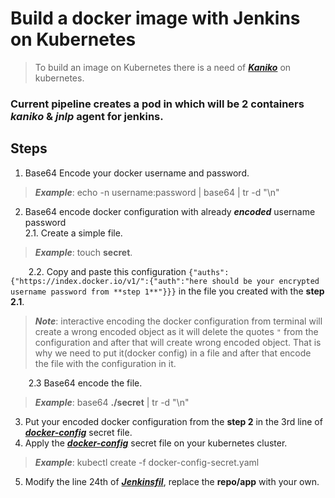 # Build a docker image with Jenkins on Kubernetes

> To build an image on Kubernetes there is a need of **_[Kaniko](https://github.com/GoogleContainerTools/kaniko)_** on kubernetes.
### Current pipeline creates a pod in which will be 2 containers **_kaniko_** & **_jnlp_** agent for jenkins.

## Steps
1. Base64 Encode your docker username and password.
> **_Example_**: echo -n username:password | base64 | tr -d "\n"
2. Base64 encode docker configuration with already **_encoded_** username password <br />
2.1. Create a simple file. 
> **_Example_**: touch **secret**. <br />

&ensp;&thinsp;&ensp;&thinsp;&ensp;&thinsp;2.2. Copy and paste this configuration ```{"auths":{"https://index.docker.io/v1/":{"auth":"here should be your encrypted username password from **step 1**"}}}``` in the file you created with the **step 2.1**. <br />
> **_Note_**: interactive encoding the docker configuration from terminal will create a wrong encoded object as it will delete the quotes ```"``` from the configuration and after that will create wrong encoded object. That is why we need to put it(docker config) in a file and after that encode the file with the configuration in it. <br />

&ensp;&thinsp;&ensp;&thinsp;&ensp;&thinsp;2.3 Base64 encode the file. <br />
> **_Example_**: base64 **./secret** | tr -d "\n"

3. Put your encoded docker configuration from the **step 2** in the 3rd line of **_[docker-config](https://github.com/infraheads/tutorials/blob/main/CI-CD/Jenkins/build-image-with-kaniko/docker-config-secret.yaml)_** secret file.
4. Apply the **_[docker-config](https://github.com/infraheads/tutorials/blob/main/CI-CD/Jenkins/build-image-with-kaniko/docker-config-secret.yaml)_** secret file on your kubernetes cluster.
> **_Example_**: kubectl create -f docker-config-secret.yaml
5. Modify the line 24th of **_[Jenkinsfil](https://github.com/infraheads/tutorials/blob/main/CI-CD/Jenkins/build-image-with-kaniko/Jenkinsfile)_**, replace the **repo/app** with your own.
